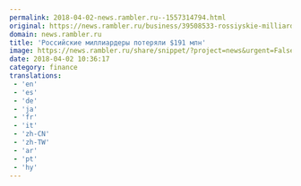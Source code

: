 ```yaml
---
permalink: 2018-04-02-news.rambler.ru--1557314794.html
original: https://news.rambler.ru/business/39508533-rossiyskie-milliardery-poteryali-191-mln/
domain: news.rambler.ru
title: 'Российские миллиардеры потеряли $191 млн'
image: https://news.rambler.ru/share/snippet/?project=news&urgent=False&image=http%3A%2F%2Fnews.rambler.ru%2Fimg%2F2018%2F04%2F02133027.454343.1095.jpg&big=False&title=%D0%A0%D0%BE%D1%81%D1%81%D0%B8%D0%B9%D1%81%D0%BA%D0%B8%D0%B5+%D0%BC%D0%B8%D0%BB%D0%BB%D0%B8%D0%B0%D1%80%D0%B4%D0%B5%D1%80%D1%8B+%D0%BF%D0%BE%D1%82%D0%B5%D1%80%D1%8F%D0%BB%D0%B8+%24191%C2%A0%D0%BC%D0%BB%D0%BD
date: 2018-04-02 10:36:17
category: finance
translations: 
 - 'en'
 - 'es'
 - 'de'
 - 'ja'
 - 'fr'
 - 'it'
 - 'zh-CN'
 - 'zh-TW'
 - 'ar'
 - 'pt'
 - 'hy'
---
```


